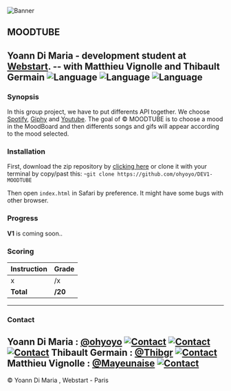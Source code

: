 ![Banner](http://ecole-webstart.com/wp-content/uploads/2016/02/geek-ecole-webstart.jpg)
## MOODTUBE

Yoann Di Maria - development student at [Webstart][1].
-- with Matthieu Vignolle and Thibault Germain
![Language](https://img.shields.io/badge/Language-HTML-e44b23.svg) ![Language](https://img.shields.io/badge/Language-Javascript-f1e05a.svg) ![Language](https://img.shields.io/badge/Language-CSS-563d7c.svg)
---

### Synopsis

In this group project, we have to put differents API together. We choose [Spotify][3], [Giphy][4] and [Youtube][5]. The goal of © MOODTUBE is to choose a mood in the MoodBoard and then differents songs and gifs will appear according to the mood selected.

### Installation

First, download the zip repository by [clicking here][2] or clone it with your terminal by copy/past this: 
-`git clone https://github.com/ohyoyo/DEV1-MOODTUBE`

Then open `index.html` in Safari by preference. It might have some bugs with other browser.

### Progress

**V1** is coming soon..

### Scoring

| Instruction             | Grade     |
|-------------------------|-----------|
| x                       | /x        |
| **Total**               | **/20**   |

___

### Contact

Yoann Di Maria : [@ohyoyo](https://github.com/ohyoyo)
[![Contact](https://img.shields.io/badge/Contact-Mail-lightgray.svg)](mailto:dm.yoann@gmail.com) [![Contact](https://img.shields.io/badge/Contact-Site%20Web-54ba4e.svg)](http://yoanndm.fr) [![Contact](https://img.shields.io/badge/Contact-LinkedIn-0084bf.svg)](http://yoanndm.fr)
Thibault Germain : [@Thibgr](https://github.com/Thibgr)
[![Contact](https://img.shields.io/badge/Contact-Mail-lightgray.svg)](mailto:thibault.germain7@gmail.com)
Matthieu Vignolle : [@Mayeunaise](https://github.com/Mayeunaise)
[![Contact](https://img.shields.io/badge/Contact-Mail-lightgray.svg)](mailto:vignolle.matthieu@gmail.com) 
---

© Yoann Di Maria , Webstart - Paris

[1]: http://ecole-webstart.com
[2]: https://github.com/ohyoyo/DEV1-MOODTUBE/archive/master.zip
[3]: https://www.spotify.com/fr/
[4]: http://giphy.com
[5]: https://www.youtube.com